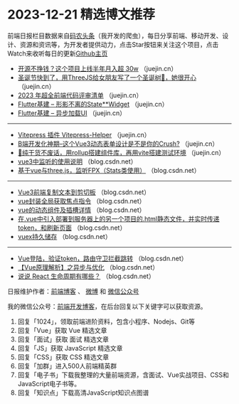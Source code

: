 # 2023-12-21 精选博文推荐

前端日报栏目数据来自[码农头条](http://toutiao.qdkfweb.cn/)（我开发的爬虫），每日分享前端、移动开发、设计、资源和资讯等，为开发者提供动力，点击Star按钮来关注这个项目，点击Watch来收听每日的更新[Github主页](https://github.com/kujian/frontendDaily)
* [开源不挣钱？这个项目上线半年月入超 30w](https://juejin.cn/post/7313979468879183882) （juejin.cn）
* [圣诞节快到了，用ThreeJS给女朋友写了一个圣诞树🎄，她很开心](https://juejin.cn/post/7314189771378065443) （juejin.cn）
* [2023 年超全前端代码评审清单](https://juejin.cn/post/7314227647176359988) （juejin.cn）
* [Flutter基建 &#8211; 形影不离的State**Widget](https://juejin.cn/post/7313242093030227978) （juejin.cn）
* [Flutter基建 &#8211; 异步加载UI](https://juejin.cn/post/7313740940773933066) （juejin.cn）

***
* [Vitepress 插件 Vitepress-Helper](https://juejin.cn/post/7313380227161571339) （juejin.cn）
* [B端开发化神期&#8211;这个Vue3动态表单设计是不是你的Crush?](https://juejin.cn/post/7313242096282157066) （juejin.cn）
* [🎉纯干货不废话，用rollup搭建组件库，再用vite搭建测试环境](https://juejin.cn/post/7313557322596171815) （juejin.cn）
* [vue3中监听的使用说明](https://blog.csdn.net/m0_72167535/article/details/135115956) （blog.csdn.net）
* [基于vue与three.js，监听FPX（Stats类使用）](https://blog.csdn.net/m0_49083276/article/details/135112387) （blog.csdn.net）

***
* [Vue3前端复制文本到剪切板](https://blog.csdn.net/qq_51586463/article/details/135110426) （blog.csdn.net）
* [vue封装全局获取焦点指令](https://blog.csdn.net/qq_39940205/article/details/135117202) （blog.csdn.net）
* [vue的动态组件及插槽详情](https://blog.csdn.net/2302_79245293/article/details/135118825) （blog.csdn.net）
* [在.vue中引入部署到服务器上的另一个项目的.html静态文件，并实时传递token，和刷新页面](https://blog.csdn.net/qq_42209022/article/details/135102699) （blog.csdn.net）
* [vuex持久储存](https://blog.csdn.net/qq_61869009/article/details/135118652) （blog.csdn.net）

***
* [Vue登陆，验证token，路由守卫拦截跳转](https://blog.csdn.net/weixin_65278721/article/details/135103133) （blog.csdn.net）
* [【Vue原理解析】之异步与优化](https://blog.csdn.net/csdn9_14/article/details/135102628) （blog.csdn.net）
* [说说 React 生命周期有哪些？](https://blog.csdn.net/weixin_50367873/article/details/135100537) （blog.csdn.net）

日报维护作者：[前端博客](https://qdkfweb.cn/) 、 [微博](http://weibo.com/kujian) 和 [微信公众号](https://open.weixin.qq.com/qr/code?username=caibaojian_com)

我的微信公众号：[前端开发博客](https://open.weixin.qq.com/qr/code?username=caibaojian_com)，在后台回复以下关键字可以获取资源。

1. 回复「1024」，领取前端进阶资料，包含小程序、Nodejs、Git等
2. 回复「Vue」获取 Vue 精选文章
3. 回复「面试」获取 面试 精选文章
4. 回复「JS」获取 JavaScript 精选文章
5. 回复「CSS」获取 CSS 精选文章
6. 回复「加群」进入500人前端精英群
7. 回复「电子书」下载我整理的大量前端资源，含面试、Vue实战项目、CSS和JavaScript电子书等。
8. 回复「知识点」下载高清JavaScript知识点图谱